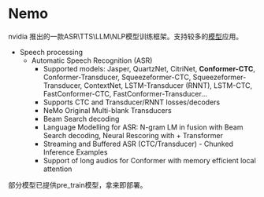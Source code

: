 # Nemo

nvidia 推出的一款ASR\TTS\LLM\NLP模型训练框架。支持较多的[模型](https://github.com/nvidia/nemo#key-features)应用。


+ Speech processing
    + Automatic Speech Recognition (ASR)
        + Supported models: Jasper, QuartzNet, CitriNet, **Conformer-CTC**, Conformer-Transducer, Squeezeformer-CTC, Squeezeformer-Transducer, ContextNet, LSTM-Transducer (RNNT), LSTM-CTC, FastConformer-CTC, FastConformer-Transducer...
        + Supports CTC and Transducer/RNNT losses/decoders
        + NeMo Original Multi-blank Transducers
        + Beam Search decoding
        + Language Modelling for ASR: N-gram LM in fusion with Beam Search decoding, Neural Rescoring with  + Transformer
        + Streaming and Buffered ASR (CTC/Transducer) - Chunked Inference Examples
        + Support of long audios for Conformer with memory efficient local attention

部分模型已提供pre_train模型，拿来即部署。